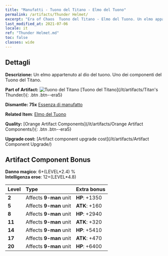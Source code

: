 ```yaml
---
title: "Manufatti - Tuono del Titano - Elmo del Tuono"
permalink: /artifacts/Thunder Helmet/
excerpt: "Era of Chaos  Tuono del Titano - Elmo del Tuono. Un elmo appartenuto al dio del tuono. Uno dei componenti del Tuono del Titano."
last_modified_at: 2021-07-06
locale: it
ref: "Thunder Helmet.md"
toc: false
classes: wide
---
```




## Dettagli

 **Descrizione:** Un elmo appartenuto al dio del tuono. Uno dei componenti del Tuono del Titano.

 **Part of Artifact:** ![Tuono del Titano](/images/t/icon_artifact_42.png) [Tuono del Titano](/it/artifacts/Titan's Thunder/){: .btn .btn--era5}

 **Dismantle: 75x** [Essenza di manufatto](/ItemsIT/con_905/)

 **Related Item**: [Elmo del Tuono](/ItemsIT/art_158/)

 **Quality:** [Orange Artifact Components](/it/artifacts/Orange Artifact Components/){: .btn .btn--era5}

 **Upgrade cost:** [Artifact component upgrade cost](/it/artifacts/Artifact Component Upgrade/)

## Artifact Component Bonus

  **Danno magico**: 6+(LEVEL\*2.4) %<br/>**Intelligenza eroe**: 12+(LEVEL\*4.8)

  |  Level  | Type |    Extra bonus  | 
  |:--------|:-----|:----------------| 
  | **2** | Affects **9-man** unit | **HP**: +1350 | 
  | **5** | Affects **9-man** unit | **ATK**: +160 | 
  | **8** | Affects **9-man** unit | **HP**: +2940 | 
  | **11** | Affects **9-man** unit | **ATK**: +320 | 
  | **14** | Affects **9-man** unit | **HP**: +5410 | 
  | **17** | Affects **9-man** unit | **ATK**: +470 | 
  | **20** | Affects **9-man** unit | **HP**: +6400 | 
